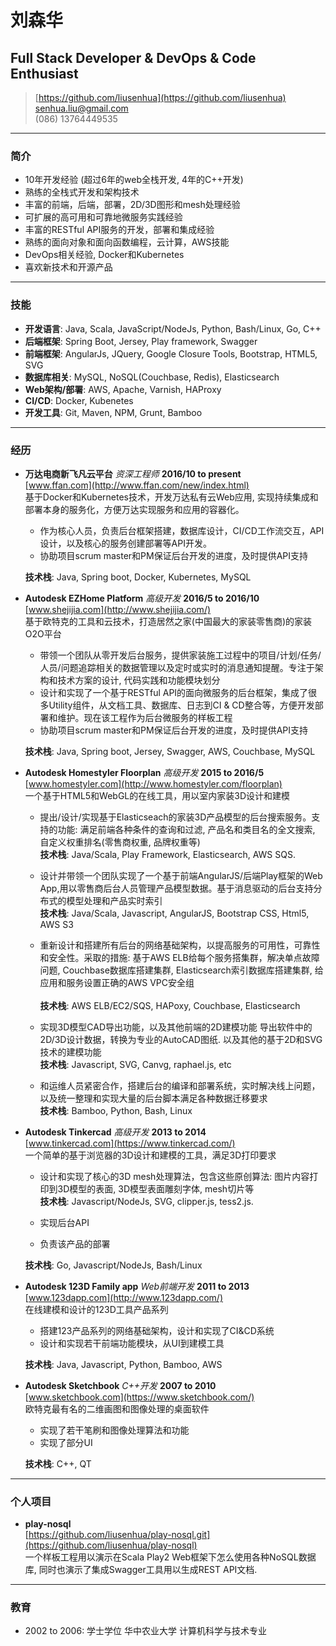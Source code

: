# 刘森华
## Full Stack Developer & DevOps & Code Enthusiast

> [https://github.com/liusenhua](https://github.com/liusenhua)  
> [senhua.liu@gmail.com](mailto:senhua.liu@gmail.com)  
> (086) 13764449535  

------
### 简介
* 10年开发经验 (超过6年的web全栈开发, 4年的C++开发)
* 熟练的全栈式开发和架构技术
* 丰富的前端，后端，部署，2D/3D图形和mesh处理经验
* 可扩展的高可用和可靠地微服务实践经验
* 丰富的RESTful API服务的开发，部署和集成经验
* 熟练的面向对象和面向函数编程，云计算，AWS技能
* DevOps相关经验, Docker和Kubernetes
* 喜欢新技术和开源产品

------
### 技能

* **开发语言**: Java, Scala, JavaScript/NodeJs, Python, Bash/Linux, Go, C++
* **后端框架**: Spring Boot, Jersey, Play framework, Swagger
* **前端框架**: AngularJs, JQuery, Google Closure Tools, Bootstrap, HTML5, SVG
* **数据库相关**: MySQL, NoSQL(Couchbase, Redis), Elasticsearch
* **Web架构/部署**: AWS, Apache, Varnish, HAProxy
* **CI/CD**: Docker, Kubenetes
* **开发工具**: Git, Maven, NPM, Grunt, Bamboo

------

### 经历

* **万达电商新飞凡云平台** *资深工程师* __2016/10 to present__  
    [www.ffan.com](http://www.ffan.com/new/index.html)  
    基于Docker和Kubernetes技术，开发万达私有云Web应用, 实现持续集成和部署本身的服务化，方便万达实现服务和应用的容器化。
    + 作为核心人员，负责后台框架搭建，数据库设计，CI/CD工作流交互，API设计，以及核心的服务创建部署等API开发。
    + 协助项目scrum master和PM保证后台开发的进度，及时提供API支持
    
  **技术栈**: Java, Spring boot, Docker, Kubernetes, MySQL

* **Autodesk EZHome Platform** *高级开发* __2016/5 to 2016/10__  
    [www.shejijia.com](http://www.shejijia.com/)  
    基于欧特克的工具和云技术，打造居然之家(中国最大的家装零售商)的家装O2O平台
	+ 带领一个团队从零开发后台服务，提供家装施工过程中的项目/计划/任务/人员/问题追踪相关的数据管理以及定时或实时的消息通知提醒。专注于架构和技术方案的设计, 代码实践和功能模块划分 
	+ 设计和实现了一个基于RESTful API的面向微服务的后台框架，集成了很多Utility组件，从文档工具、数据库、日志到CI & CD整合等，方便开发部署和维护。现在该工程作为后台微服务的样板工程
	+ 协助项目scrum master和PM保证后台开发的进度，及时提供API支持
	
  **技术栈**: Java, Spring boot, Jersey, Swagger, AWS, Couchbase, MySQL

* **Autodesk Homestyler Floorplan** *高级开发* __2015 to 2016/5__   
	[www.homestyler.com](http://www.homestyler.com/floorplan)  
    一个基于HTML5和WebGL的在线工具，用以室内家装3D设计和建模
	+ 提出/设计/实现基于Elasticseach的家装3D产品模型的后台搜索服务。支持的功能: 满足前端各种条件的查询和过滤, 产品名和类目名的全文搜索, 自定义权重排名(零售商权重, 品牌权重等) <br/> 
  **技术栈**: Java/Scala, Play Framework, Elasticsearch, AWS SQS.

	+ 设计并带领一个团队实现了一个基于前端AngularJS/后端Play框架的Web App,用以零售商后台人员管理产品模型数据。基于消息驱动的后台支持分布式的模型处理和产品实时索引 <br/>
  **技术栈**: Java/Scala, Javascript, AngularJS, Bootstrap CSS, Html5, AWS S3

	+ 重新设计和搭建所有后台的网络基础架构，以提高服务的可用性，可靠性和安全性。采取的措施: 基于AWS ELB给每个服务搭集群，解决单点故障问题, Couchbase数据库搭建集群, Elasticsearch索引数据库搭建集群, 给应用和服务设置正确的AWS VPC安全组 <br/>  
  **技术栈**: AWS ELB/EC2/SQS, HAPoxy, Couchbase, Elasticsearch

	+ 实现3D模型CAD导出功能，以及其他前端的2D建模功能   导出软件中的2D/3D设计数据，转换为专业的AutoCAD图纸. 以及其他的基于2D和SVG技术的建模功能 <br/>
  **技术栈**: Javascript, SVG, Canvg, raphael.js, etc

	+ 和运维人员紧密合作，搭建后台的编译和部署系统，实时解决线上问题，以及统一整理和实现大量的后台脚本满足各种数据迁移要求 <br/>
  **技术栈**: Bamboo, Python, Bash, Linux

* **Autodesk Tinkercad** *高级开发* __2013 to 2014__  
    [www.tinkercad.com](https://www.tinkercad.com/)  
    一个简单的基于浏览器的3D设计和建模的工具，满足3D打印要求
	+ 设计和实现了核心的3D mesh处理算法，包含这些原创算法: 图片内容打印到3D模型的表面, 3D模型表面雕刻字体, mesh切片等 <br/>
  **技术栈**: Javascript/NodeJs, SVG, clipper.js, tess2.js.

	+ 实现后台API
	+ 负责该产品的部署
	
  **技术栈**: Go, Javascript/NodeJs, Bash/Linux

* **Autodesk 123D Family app** *Web前端开发* __2011 to 2013__   
    [www.123dapp.com](http://www.123dapp.com/)  
    在线建模和设计的123D工具产品系列
	+ 搭建123产品系列的网络基础架构，设计和实现了CI&CD系统
	+ 设计和实现若干前端功能模块，从UI到建模工具
	
  **技术栈**: Java, Javascript, Python, Bamboo, AWS

* **Autodesk Sketchbook** *C++开发* __2007 to 2010__  
	[www.sketchbook.com](https://www.sketchbook.com/)  
    欧特克最有名的二维画图和图像处理的桌面软件
	+ 实现了若干笔刷和图像处理算法和功能
	+ 实现了部分UI
	
  **技术栈**: C++, QT

------

### 个人项目

* **play-nosql**   
    [https://github.com/liusenhua/play-nosql.git](https://github.com/liusenhua/play-nosql)  
    一个样板工程用以演示在Scala Play2 Web框架下怎么使用各种NoSQL数据库, 同时也演示了集成Swagger工具用以生成REST API文档.

------

### 教育

* 2002 to 2006: 学士学位 华中农业大学 计算机科学与技术专业
